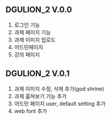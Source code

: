 ## DGULION_2 V.0.0
1. 로그인 기능
2. 과제 페이지 기능
3. 과제 이미지 업로드
4. 어드민페이지
5. 강의 페이지

## DGULION_2 V.0.1
1. 과제 이미지 수정, 삭제 추가(god shrine)
2. 과제 훔쳐보기 기능 추가
3. 어드민 페이지 user, default setting 추가
4. web font 추가